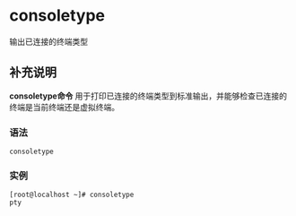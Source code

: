 #  consoletype

输出已连接的终端类型

##  补充说明

**consoletype命令** 用于打印已连接的终端类型到标准输出，并能够检查已连接的终端是当前终端还是虚拟终端。

###  语法

    
    
    consoletype
    

###  实例

    
    
    [root@localhost ~]# consoletype
    pty
    

